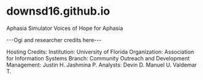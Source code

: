 # downsd16.github.io

Aphasia Simulator
Voices of Hope for Aphasia

---Ogi and researcher credits here---


Hosting Credits:
Institution: 	University of Florida
Organization: 	Association for Information Systems
Branch: 		Community Outreach and Development
Management:		Justin H. Jashmina P.
Analysts:		Devin D. Manuel U. Valdemar T.

